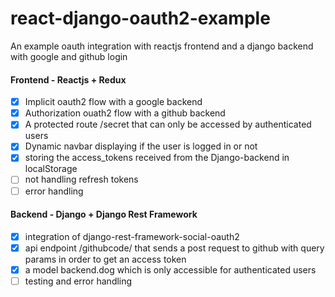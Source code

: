 # react-django-oauth2-example
An example oauth integration with reactjs frontend and a django backend with google and github login
#### Frontend - Reactjs + Redux
- [x] Implicit oauth2 flow with a google backend 
- [x] Authorization ouath2 flow with a github backend 
- [x] A protected route /secret that can only be accessed by authenticated users
- [x] Dynamic navbar displaying if the user is logged in or not
- [x] storing the access_tokens received from the Django-backend in localStorage
- [ ] not handling refresh tokens 
- [ ] error handling
#### Backend - Django + Django Rest Framework
- [x] integration of django-rest-framework-social-oauth2
- [x] api endpoint /githubcode/ that sends a post request to github with query params in order to get an access token
- [x] a model backend.dog which is only accessible for authenticated users
- [ ] testing and error handling
